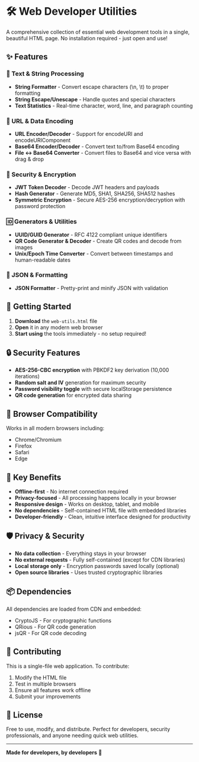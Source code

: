 # 🛠️ Web Developer Utilities

A comprehensive collection of essential web development tools in a single, beautiful HTML page. No installation required - just open and use!

## ✨ Features

### 📝 Text & String Processing
- **String Formatter** - Convert escape characters (\n, \t) to proper formatting
- **String Escape/Unescape** - Handle quotes and special characters
- **Text Statistics** - Real-time character, word, line, and paragraph counting

### 🔗 URL & Data Encoding
- **URL Encoder/Decoder** - Support for encodeURI and encodeURIComponent
- **Base64 Encoder/Decoder** - Convert text to/from Base64 encoding
- **File ↔ Base64 Converter** - Convert files to Base64 and vice versa with drag & drop

### 🔐 Security & Encryption
- **JWT Token Decoder** - Decode JWT headers and payloads
- **Hash Generator** - Generate MD5, SHA1, SHA256, SHA512 hashes
- **Symmetric Encryption** - Secure AES-256 encryption/decryption with password protection

### 🆔 Generators & Utilities
- **UUID/GUID Generator** - RFC 4122 compliant unique identifiers
- **QR Code Generator & Decoder** - Create QR codes and decode from images
- **Unix/Epoch Time Converter** - Convert between timestamps and human-readable dates

### 🎨 JSON & Formatting
- **JSON Formatter** - Pretty-print and minify JSON with validation

## 🚀 Getting Started

1. **Download** the `web-utils.html` file
2. **Open** it in any modern web browser
3. **Start using** the tools immediately - no setup required!

## 🔒 Security Features

- **AES-256-CBC encryption** with PBKDF2 key derivation (10,000 iterations)
- **Random salt and IV** generation for maximum security
- **Password visibility toggle** with secure localStorage persistence
- **QR code generation** for encrypted data sharing

## 📱 Browser Compatibility

Works in all modern browsers including:
- Chrome/Chromium
- Firefox
- Safari
- Edge

## 🎯 Key Benefits

- **Offline-first** - No internet connection required
- **Privacy-focused** - All processing happens locally in your browser
- **Responsive design** - Works on desktop, tablet, and mobile
- **No dependencies** - Self-contained HTML file with embedded libraries
- **Developer-friendly** - Clean, intuitive interface designed for productivity

## 🛡️ Privacy & Security

- **No data collection** - Everything stays in your browser
- **No external requests** - Fully self-contained (except for CDN libraries)
- **Local storage only** - Encryption passwords saved locally (optional)
- **Open source libraries** - Uses trusted cryptographic libraries

## 📦 Dependencies

All dependencies are loaded from CDN and embedded:
- CryptoJS - For cryptographic functions
- QRious - For QR code generation  
- jsQR - For QR code decoding

## 🤝 Contributing

This is a single-file web application. To contribute:
1. Modify the HTML file
2. Test in multiple browsers
3. Ensure all features work offline
4. Submit your improvements

## 📄 License

Free to use, modify, and distribute. Perfect for developers, security professionals, and anyone needing quick web utilities.

---

**Made for developers, by developers** 🚀